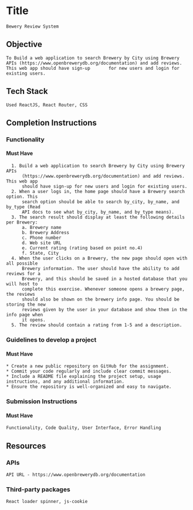 # Title

    Bewery Review System

## Objective

    To Build a web application to search Brewery by City using Brewery APIs (https://www.openbrewerydb.org/documentation) and add reviews. This web app should have sign-up       for new users and login for existing users.

## Tech Stack

    Used ReactJS, React Router, CSS

## Completion Instructions

### Functionality

#### Must Have

      1. Build a web application to search Brewery by City using Brewery APIs
          (https://www.openbrewerydb.org/documentation) and add reviews. This web app
          should have sign-up for new users and login for existing users.
      2. When a user logs in, the home page should have a Brewery search option. This
          search option should be able to search by_city, by_name, and by_type (Read
          API docs to see what by_city, by_name, and by_type means).
      3. The search result should display at least the following details per Brewery:
          a. Brewery name
          b. Brewery Address
          c. Phone number
          d. Web site URL
          e. Current rating (rating based on point no.4)
          f. State, City
      4. When the user clicks on a Brewery, the new page should open with all possible
          Brewery information. The user should have the ability to add reviews for a
          Brewery, and this should be saved in a hosted database that you will host to
          complete this exercise. Whenever someone opens a brewery page, the reviews
          should also be shown on the brewery info page. You should be storing the new
          reviews given by the user in your database and show them in the info page when
          it opens.
      5. The review should contain a rating from 1-5 and a description.

### Guidelines to develop a project

#### Must Have

    * Create a new public repository on GitHub for the assignment.
    * Commit your code regularly and include clear commit messages.
    * Include a README file explaining the project setup, usage instructions, and any additional information.
    * Ensure the repository is well-organized and easy to navigate.

### Submission Instructions

#### Must Have

    Functionality, Code Quality, User Interface, Error Handling


## Resources

### APIs

    API URL - https://www.openbrewerydb.org/documentation

### Third-party packages

    React loader spinner, js-cookie
